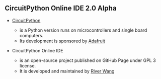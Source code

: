 ## CircuitPython Online IDE 2.0 Alpha

- [CircuitPython](https://circuitpython.org/)
    - is a Python version runs on microcontrollers and single board computers.
    - Its development is sponsored by [Adafruit](https://www.adafruit.com/)

- CircuitPython Online IDE
    - is an open-source project published on GitHub Page under GPL 3 license.
    - It is developed and maintained by [River Wang](https://github.com/urfdvw)
